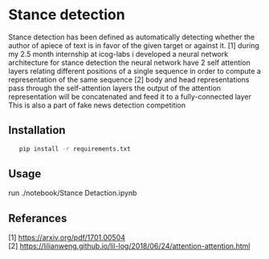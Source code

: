 
# Stance detection 

Stance  detection  has  been  defined  as  automatically  detecting  whether  the  author  of apiece of text is in favor of the given target or against it. [1] 
during my 2.5 month internship at icog-labs i developed a neural network architecture for stance detection 
the neural network have 2 self attention layers relating different positions of a single sequence in order to compute a representation of the same sequence [2] body and head representations
pass through the self-attention layers the output of the attention representation will be concatenated and feed it to a fully-connected layer <br>
This is also a part of fake news detection competition 

## Installation 

```bash 
   pip install -r requirements.txt
```

## Usage

run ./notebook/Stance Detaction.ipynb


## Referances

[1] https://arxiv.org/pdf/1701.00504 <br>
[2] https://lilianweng.github.io/lil-log/2018/06/24/attention-attention.html
